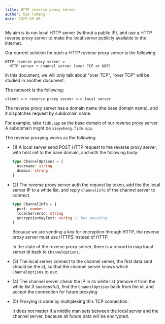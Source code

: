 ```yaml
---
title: HTTP reverse proxy server
author: Xie Yuheng
date: 2023-03-06
---
```


My aim is to run local HTTP server (without a public IP),
and use a HTTP reverse proxy server to make the local server
publicly available to the internet.

Our current solution for such a HTTP reverse proxy server is the following:

```
HTTP reverse proxy server =
  HTTP server + channel server (over TCP or UDP)
```

In this document, we will only talk about "over TCP",
"over TCP" will be studied in another document.

The network is the following:

```
client <-> reverse proxy server <-> local server
```

The reverse proxy server has a domain name (the base domain name),
and it dispatches request by subdomain name.

For example, take `fidb.app` as the
base domain of our reverse proxy server.
A subdomain might be `xieyuheng.fidb.app`.

The reverse proxying works as the following:

- (1) A local server send POST HTTP request
  to the reverse proxy server,
  with host set to the base domain,
  and with the following body:

  ```ts
  type ChannelOptions = {
    username: string
    domain: string
  }
  ```

- (2) The reverse proxy server auth the request by token,
  add the the local server IP to a white list,
  and reply `ChannelInfo` of the channel server to connect.

  ```ts
  type ChannelInfo = {
    port: number
    localServerId: string
    encryptionKeyText: string // hex encoding
  }
  ```

  Because we are sending a key for encryption through HTTP,
  the reverse proxy server must use HTTPS instead of HTTP.

  In the state of the reverse proxy server,
  there is a record to map local server id back to `ChannelOptions`.

- (3) The local server connect to the channel server,
  the first data sent should be the id,
  so that the channel server knows
  which `ChannelOptions` to use.

- (4) The channel server check the IP in its white list
  (remove it from the white list if successful),
  find the `ChannelOptions` back from the id,
  and accept the connection for future proxying.

- (5) Proxying is done by multiplexing this TCP connection.

  It does not matter if a middle man
  sets between the local server and the channel server,
  because all future data will be encrypted.
